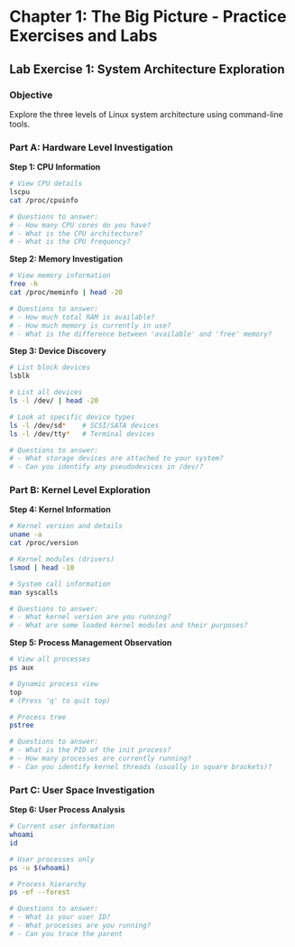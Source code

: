# Chapter 1: The Big Picture - Practice Exercises and Labs

## Lab Exercise 1: System Architecture Exploration

### Objective
Explore the three levels of Linux system architecture using command-line tools.

### Part A: Hardware Level Investigation

**Step 1: CPU Information**
```bash
# View CPU details
lscpu
cat /proc/cpuinfo

# Questions to answer:
# - How many CPU cores do you have?
# - What is the CPU architecture?
# - What is the CPU frequency?
```

**Step 2: Memory Investigation**
```bash
# View memory information
free -h
cat /proc/meminfo | head -20

# Questions to answer:
# - How much total RAM is available?
# - How much memory is currently in use?
# - What is the difference between 'available' and 'free' memory?
```

**Step 3: Device Discovery**
```bash
# List block devices
lsblk

# List all devices
ls -l /dev/ | head -20

# Look at specific device types
ls -l /dev/sd*    # SCSI/SATA devices
ls -l /dev/tty*   # Terminal devices

# Questions to answer:
# - What storage devices are attached to your system?
# - Can you identify any pseudodevices in /dev/?
```

### Part B: Kernel Level Exploration

**Step 4: Kernel Information**
```bash
# Kernel version and details
uname -a
cat /proc/version

# Kernel modules (drivers)
lsmod | head -10

# System call information
man syscalls

# Questions to answer:
# - What kernel version are you running?
# - What are some loaded kernel modules and their purposes?
```

**Step 5: Process Management Observation**
```bash
# View all processes
ps aux

# Dynamic process view
top
# (Press 'q' to quit top)

# Process tree
pstree

# Questions to answer:
# - What is the PID of the init process?
# - How many processes are currently running?
# - Can you identify kernel threads (usually in square brackets)?
```

### Part C: User Space Investigation

**Step 6: User Process Analysis**
```bash
# Current user information
whoami
id

# User processes only
ps -u $(whoami)

# Process hierarchy
ps -ef --forest

# Questions to answer:
# - What is your user ID?
# - What processes are you running?
# - Can you trace the parent